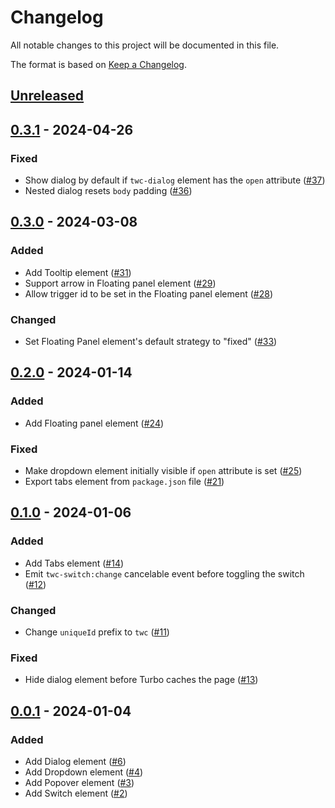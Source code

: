 # Changelog

All notable changes to this project will be documented in this file.

The format is based on [Keep a Changelog](https://keepachangelog.com/en/1.0.0/).

## [Unreleased]

## [0.3.1] - 2024-04-26

### Fixed

- Show dialog by default if `twc-dialog` element has the `open` attribute ([#37](https://github.com/abeidahmed/tailwindcss-elements/pull/37))
- Nested dialog resets `body` padding ([#36](https://github.com/abeidahmed/tailwindcss-elements/pull/36))

## [0.3.0] - 2024-03-08

### Added

- Add Tooltip element ([#31](https://github.com/abeidahmed/tailwindcss-elements/pull/31))
- Support arrow in Floating panel element ([#29](https://github.com/abeidahmed/tailwindcss-elements/pull/29))
- Allow trigger id to be set in the Floating panel element ([#28](https://github.com/abeidahmed/tailwindcss-elements/pull/28))

### Changed

- Set Floating Panel element's default strategy to "fixed" ([#33](https://github.com/abeidahmed/tailwindcss-elements/pull/33))

## [0.2.0] - 2024-01-14

### Added

- Add Floating panel element ([#24](https://github.com/abeidahmed/tailwindcss-elements/pull/24))

### Fixed

- Make dropdown element initially visible if `open` attribute is set ([#25](https://github.com/abeidahmed/tailwindcss-elements/pull/25))
- Export tabs element from `package.json` file ([#21](https://github.com/abeidahmed/tailwindcss-elements/pull/21))

## [0.1.0] - 2024-01-06

### Added

- Add Tabs element ([#14](https://github.com/abeidahmed/tailwindcss-elements/pull/14))
- Emit `twc-switch:change` cancelable event before toggling the switch ([#12](https://github.com/abeidahmed/tailwindcss-elements/pull/12))

### Changed

- Change `uniqueId` prefix to `twc` ([#11](https://github.com/abeidahmed/tailwindcss-elements/pull/11))

### Fixed

- Hide dialog element before Turbo caches the page ([#13](https://github.com/abeidahmed/tailwindcss-elements/pull/13))

## [0.0.1] - 2024-01-04

### Added

- Add Dialog element ([#6](https://github.com/abeidahmed/tailwindcss-elements/pull/6))
- Add Dropdown element ([#4](https://github.com/abeidahmed/tailwindcss-elements/pull/4))
- Add Popover element ([#3](https://github.com/abeidahmed/tailwindcss-elements/pull/3))
- Add Switch element ([#2](https://github.com/abeidahmed/tailwindcss-elements/pull/2))

[unreleased]: https://github.com/abeidahmed/tailwindcss-elements/compare/v0.3.1...HEAD
[0.3.1]: https://github.com/abeidahmed/tailwindcss-elements/compare/v0.3.0...v0.3.1
[0.3.0]: https://github.com/abeidahmed/tailwindcss-elements/compare/v0.2.0...v0.3.0
[0.2.0]: https://github.com/abeidahmed/tailwindcss-elements/compare/v0.1.0...v0.2.0
[0.1.0]: https://github.com/abeidahmed/tailwindcss-elements/compare/v0.0.1...v0.1.0
[0.0.1]: https://github.com/abeidahmed/tailwindcss-elements/releases/tag/v0.0.1
